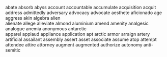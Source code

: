 abate
absorb
abyss
account
accountable
accumulate
acquisition
acquit
address
admittedly
adversary
advocacy
advocate
aesthete
aficionado
age
aggress
akin
algebra
alien  
alienate
allege
alleviate
almond
aluminium
amend
amenity
analgesic
analogue
anemia
anonymous
antarctic  
apparel
applaud
appliance
application
apt
arctic
armor
arraign
artery
artificial
assailant
assembly
assert
asset
associate
assume
atop
attempt
attendee
attire
attorney
augment
augmented
authorize
autonomy
anti-semitic
